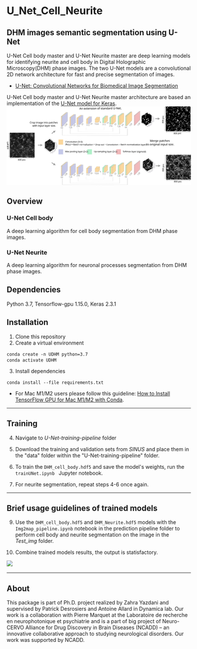 # U_Net_Cell_Neurite
 ## DHM images semantic segmentation using U-Net
U-Net Cell body master and U-Net Neurite master are deep learning models for identifying neurite and cell body in Digital Holographic Microscopy(DHM) phase images. The two U-Net models are a convolutional 2D network architecture for fast and precise segmentation of images. 

* [U-Net: Convolutional Networks for Biomedical Image Segmentation](https://lmb.informatik.uni-freiburg.de/people/ronneber/u-net/)

U-Net Cell body master and U-Net Neurite master architecture are based an implementation of the [U-Net model for Keras](https://github.com/pietz/unet-keras).
![alt text](U-Net-models.svg "Logo Title Text 1")

## Overview

### U-Net Cell body 

A deep learning algorithm for cell body segmentation from DHM phase images. 


### U-Net Neurite 

A deep learning algorithm for neuronal processes segmentation from DHM phase images. 

## Dependencies
Python 3.7, Tensorflow-gpu 1.15.0, Keras 2.3.1

## Installation

1. Clone this repository
2. Create a virtual environment

```
conda create -n UDHM python=3.7
conda activate UDHM
```
3. Install dependencies
```
conda install --file requirements.txt
```
* For Mac M1/M2 users please follow this guideline: [How to Install TensorFlow GPU for Mac M1/M2 with Conda](https://www.youtube.com/watch?v=w2qlou7n7MA).

 ***
 ## Training 

4. Navigate to _U-Net-training-pipeline_ folder

5. Download the training and validation sets from _SINUS_ and place them in the "data" folder within the "U-Net-training-pipeline" folder.

6. To train the `DHM_cell_body.hdf5` and save the model's weights, run the ```trainUNet.ipynb ``` Jupyter notebook.

7. For neurite segmentation, repeat steps 4-6 once again.
****

## Brief usage guidelines of trained models

9. Use the `DHM_cell_body.hdf5`  and `DHM_Neurite.hdf5` models with the `Img2map_pipeline.ipynb` notebook in the prediction pipeline folder to perform cell body and neurite segmentation on the image in the _Test_img_ folder.

10. Combine trained models results, the output is statisfactory.

<img src="roc.svg" width="1200"/> 

***
## About
This package is part of Ph.D. project realized by Zahra Yazdani and supervised by Patrick Desrosiers and Antoine Allard in Dynamica lab. Our work is a collaboration with Pierre Marquet  at the Laboratoire de recherche en neurophotonique et psychiatrie and is a part of big project of  Neuro-CERVO Alliance for Drug Discovery in Brain Diseases (NCADD) – an innovative collaborative approach to studying neurological disorders. Our work was supported by NCADD.

